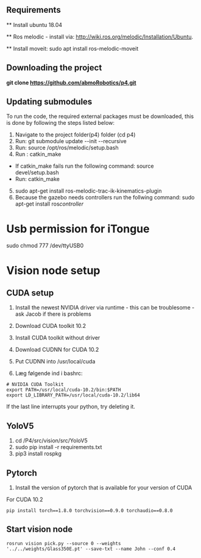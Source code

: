 ## Requirements
** Install ubuntu 18.04

** Ros melodic - install via: http://wiki.ros.org/melodic/Installation/Ubuntu.

** Install moveit: sudo apt install ros-melodic-moveit
## Downloading the project
**git clone https://github.com/abmoRobotics/p4.git**
## Updating submodules
To run the code, the required external packages must be downloaded, this is done by following the steps listed below:
1. Navigate to the project folder(p4) folder (cd p4)
2. Run: git submodule update --init --recursive
3. Run: source /opt/ros/melodic/setup.bash
4. Run : catkin_make
  - If catkin_make fails run the following command: source devel/setup.bash
  - Run: catkin_make
5. sudo apt-get install ros-melodic-trac-ik-kinematics-plugin
6. Because the gazebo needs controllers run the follwing command: sudo apt-get install ros*controller*


# Usb permission for iTongue
sudo chmod 777 /dev/ttyUSB0


# Vision node setup
## CUDA setup

1. Install the newest NVIDIA driver via runtime - this can be troublesome - ask Jacob if there is problems

2. Download CUDA toolkit 10.2
3. Install CUDA toolkit without driver
4. Download CUDNN for CUDA 10.2
5. Put CUDNN into /usr/local/cuda

6. Læg følgende ind i bashrc:
```
# NVIDIA CUDA Toolkit
export PATH=/usr/local/cuda-10.2/bin:$PATH
export LD_LIBRARY_PATH=/usr/local/cuda-10.2/lib64
```

If the last line interrupts your python, try deleting it.

## YoloV5
1. cd /P4/src/vision/src/YoloV5
2. sudo pip install -r requirements.txt
3. pip3 install rospkg

## Pytorch
1. Install the version of pytorch that is available for your version of CUDA

For CUDA 10.2
```
pip install torch==1.8.0 torchvision==0.9.0 torchaudio==0.8.0
```

## Start vision node 
```
rosrun vision pick.py --source 0 --weights '../../weights/Glass350E.pt' --save-txt --name John --conf 0.4
```
